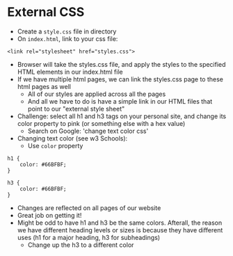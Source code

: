 # External CSS

- Create a `style.css` file in directory
- On `index.html`, link to your css file:

```
<link rel="stylesheet" href="styles.css">
```
- Browser will take the styles.css file, and apply the styles to the specified HTML elements in our index.html file
- If we have multiple html pages, we can link the styles.css page to these html pages as well
    - All of our styles are applied across all the pages
    - And all we have to do is have a simple link in our HTML files that point to our "external style sheet"
- Challenge: select all h1 and h3 tags on your personal site, and change its color property to pink (or something else with a hex value)
    - Search on Google: 'change text color css'
- Changing text color (see w3 Schools):
    - Use `color` property
```
h1 {
    color: #66BFBF;
}

h3 {
    color: #66BFBF;
}
```

- Changes are reflected on all pages of our website
- Great job on getting it!
- Might be odd to have h1 and h3 be the same colors. Afterall, the reason we have different heading levels or sizes is because they have different uses (h1 for a major heading, h3 for subheadings)
    - Change up the h3 to a different color
